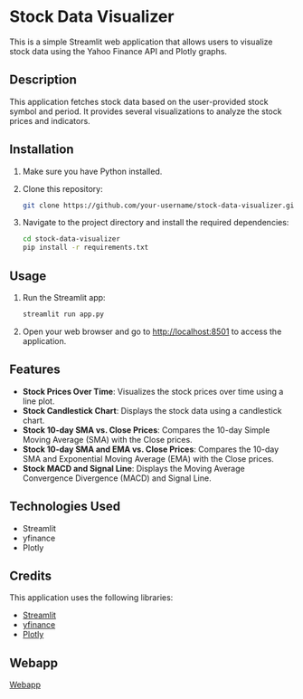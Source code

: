 # Stock Data Visualizer

This is a simple Streamlit web application that allows users to visualize stock data using the Yahoo Finance API and Plotly graphs.

## Description

This application fetches stock data based on the user-provided stock symbol and period. It provides several visualizations to analyze the stock prices and indicators.

## Installation

1. Make sure you have Python installed.
2. Clone this repository:

    ```bash
    git clone https://github.com/your-username/stock-data-visualizer.git
    ```

3. Navigate to the project directory and install the required dependencies:

    ```bash
    cd stock-data-visualizer
    pip install -r requirements.txt
    ```

## Usage

1. Run the Streamlit app:

    ```bash
    streamlit run app.py
    ```

2. Open your web browser and go to [http://localhost:8501](http://localhost:8501) to access the application.

## Features

- **Stock Prices Over Time**: Visualizes the stock prices over time using a line plot.
- **Stock Candlestick Chart**: Displays the stock data using a candlestick chart.
- **Stock 10-day SMA vs. Close Prices**: Compares the 10-day Simple Moving Average (SMA) with the Close prices.
- **Stock 10-day SMA and EMA vs. Close Prices**: Compares the 10-day SMA and Exponential Moving Average (EMA) with the Close prices.
- **Stock MACD and Signal Line**: Displays the Moving Average Convergence Divergence (MACD) and Signal Line.

## Technologies Used

- Streamlit
- yfinance
- Plotly

## Credits

This application uses the following libraries:
- [Streamlit](https://streamlit.io/)
- [yfinance](https://pypi.org/project/yfinance/)
- [Plotly](https://plotly.com/)

## Webapp

[Webapp](https://stockvisualizer.streamlit.app/)
